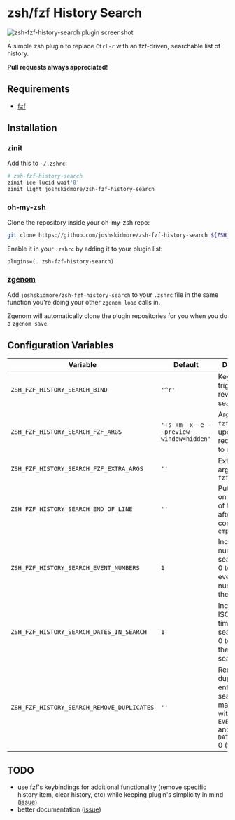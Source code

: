# zsh/fzf History Search
![zsh-fzf-history-search plugin screenshot](https://josh.sh/5UPr.png)

A simple zsh plugin to replace `Ctrl-r` with an fzf-driven, searchable list of history.

**Pull requests always appreciated!**

## Requirements
* [fzf](https://github.com/junegunn/fzf)

## Installation

### zinit

Add this to `~/.zshrc`:

```sh
# zsh-fzf-history-search
zinit ice lucid wait'0'
zinit light joshskidmore/zsh-fzf-history-search
```

### oh-my-zsh

Clone the repository inside your oh-my-zsh repo:

``` sh
git clone https://github.com/joshskidmore/zsh-fzf-history-search ${ZSH_CUSTOM:=~/.oh-my-zsh/custom}/plugins/zsh-fzf-history-search
```

Enable it in your `.zshrc` by adding it to your plugin list:

```
plugins=(… zsh-fzf-history-search)
```

### [zgenom](https://github.com/jandamm/zgenom)

Add `joshskidmore/zsh-fzf-history-search` to your `.zshrc` file in the same function you're doing your other `zgenom load` calls in.

Zgenom will automatically clone the plugin repositories for you when you do a `zgenom save`.

## Configuration Variables

| Variable                                  | Default                                 | Description                                                                                                |
| ----------------------------------------- | --------------------------------------- | ---------------------------------------------------------------------------------------------------------- |
| `ZSH_FZF_HISTORY_SEARCH_BIND`             | `'^r'`                                  | Keybind to trigger fzf reverse search                                                                      |
| `ZSH_FZF_HISTORY_SEARCH_FZF_ARGS`         | `'+s +m -x -e --preview-window=hidden'` | Arguments for `fzf` (might be updated, not recommended to override)                                        |
| `ZSH_FZF_HISTORY_SEARCH_FZF_EXTRA_ARGS`   | `''`                                    | Extra arguments for `fzf`                                                                                  |
| `ZSH_FZF_HISTORY_SEARCH_END_OF_LINE`      | `''`                                    | Put the cursor on at the end of the line after completion, `empty=false`                                   |
| `ZSH_FZF_HISTORY_SEARCH_EVENT_NUMBERS`    | `1`                                     | Include event numbers in search.  Set to 0 to remove event numbers from the search.                        |
| `ZSH_FZF_HISTORY_SEARCH_DATES_IN_SEARCH`  | `1`                                     | Include ISO8601 timestamps in search.  Set to 0 to remove them from the search.                            |
| `ZSH_FZF_HISTORY_SEARCH_REMOVE_DUPLICATES`| `''`                                    | Remove duplicate entries from search.  Only makes sense with `EVENT_NUMBERS` and `DATE_INSEARCH` 0 (false).|


## TODO
* use fzf's keybindings for additional functionality (remove specific history item, clear history, etc) while keeping plugin's simplicity in mind ([issue](https://github.com/joshskidmore/zsh-fzf-history-search/issues/10))
* better documentation ([issue](https://github.com/joshskidmore/zsh-fzf-history-search/issues/11))
